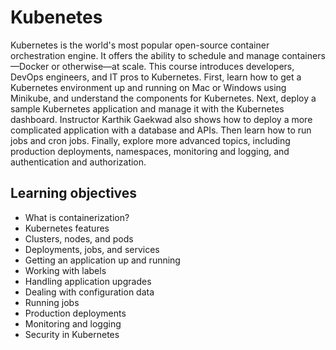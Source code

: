 # Kubenetes
Kubernetes is the world's most popular open-source container orchestration engine. It offers the ability to schedule and manage containers—Docker or otherwise—at scale. This course introduces developers, DevOps engineers, and IT pros to Kubernetes. First, learn how to get a Kubernetes environment up and running on Mac or Windows using Minikube, and understand the components for Kubernetes. Next, deploy a sample Kubernetes application and manage it with the Kubernetes dashboard. Instructor Karthik Gaekwad also shows how to deploy a more complicated application with a database and APIs. Then learn how to run jobs and cron jobs. Finally, explore more advanced topics, including production deployments, namespaces, monitoring and logging, and authentication and authorization.

## Learning objectives
* What is containerization?
* Kubernetes features
* Clusters, nodes, and pods
* Deployments, jobs, and services
* Getting an application up and running
* Working with labels
* Handling application upgrades
* Dealing with configuration data
* Running jobs
* Production deployments
* Monitoring and logging
* Security in Kubernetes
